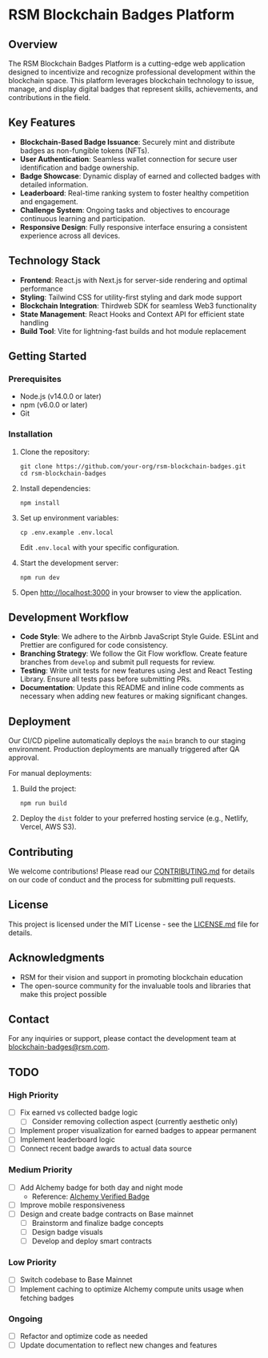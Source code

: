 # RSM Blockchain Badges Platform

## Overview

The RSM Blockchain Badges Platform is a cutting-edge web application designed to incentivize and recognize professional development within the blockchain space. This platform leverages blockchain technology to issue, manage, and display digital badges that represent skills, achievements, and contributions in the field.

## Key Features

- **Blockchain-Based Badge Issuance**: Securely mint and distribute badges as non-fungible tokens (NFTs).
- **User Authentication**: Seamless wallet connection for secure user identification and badge ownership.
- **Badge Showcase**: Dynamic display of earned and collected badges with detailed information.
- **Leaderboard**: Real-time ranking system to foster healthy competition and engagement.
- **Challenge System**: Ongoing tasks and objectives to encourage continuous learning and participation.
- **Responsive Design**: Fully responsive interface ensuring a consistent experience across all devices.

## Technology Stack

- **Frontend**: React.js with Next.js for server-side rendering and optimal performance
- **Styling**: Tailwind CSS for utility-first styling and dark mode support
- **Blockchain Integration**: Thirdweb SDK for seamless Web3 functionality
- **State Management**: React Hooks and Context API for efficient state handling
- **Build Tool**: Vite for lightning-fast builds and hot module replacement

## Getting Started

### Prerequisites

- Node.js (v14.0.0 or later)
- npm (v6.0.0 or later)
- Git

### Installation

1. Clone the repository:
   ```
   git clone https://github.com/your-org/rsm-blockchain-badges.git
   cd rsm-blockchain-badges
   ```

2. Install dependencies:
   ```
   npm install
   ```

3. Set up environment variables:
   ```
   cp .env.example .env.local
   ```
   Edit `.env.local` with your specific configuration.

4. Start the development server:
   ```
   npm run dev
   ```

5. Open [http://localhost:3000](http://localhost:3000) in your browser to view the application.

## Development Workflow

- **Code Style**: We adhere to the Airbnb JavaScript Style Guide. ESLint and Prettier are configured for code consistency.
- **Branching Strategy**: We follow the Git Flow workflow. Create feature branches from `develop` and submit pull requests for review.
- **Testing**: Write unit tests for new features using Jest and React Testing Library. Ensure all tests pass before submitting PRs.
- **Documentation**: Update this README and inline code comments as necessary when adding new features or making significant changes.

## Deployment

Our CI/CD pipeline automatically deploys the `main` branch to our staging environment. Production deployments are manually triggered after QA approval.

For manual deployments:

1. Build the project:
   ```
   npm run build
   ```

2. Deploy the `dist` folder to your preferred hosting service (e.g., Netlify, Vercel, AWS S3).

## Contributing

We welcome contributions! Please read our [CONTRIBUTING.md](CONTRIBUTING.md) for details on our code of conduct and the process for submitting pull requests.

## License

This project is licensed under the MIT License - see the [LICENSE.md](LICENSE.md) file for details.

## Acknowledgments

- RSM for their vision and support in promoting blockchain education
- The open-source community for the invaluable tools and libraries that make this project possible

## Contact

For any inquiries or support, please contact the development team at blockchain-badges@rsm.com.

## TODO

### High Priority
- [ ] Fix earned vs collected badge logic
  - [ ] Consider removing collection aspect (currently aesthetic only)
- [ ] Implement proper visualization for earned badges to appear permanent
- [ ] Implement leaderboard logic
- [ ] Connect recent badge awards to actual data source

### Medium Priority
- [ ] Add Alchemy badge for both day and night mode
  - Reference: [Alchemy Verified Badge](https://docs.alchemy.com/docs/alchemy-verified-badge)
- [ ] Improve mobile responsiveness
- [ ] Design and create badge contracts on Base mainnet
  - [ ] Brainstorm and finalize badge concepts
  - [ ] Design badge visuals
  - [ ] Develop and deploy smart contracts

### Low Priority
- [ ] Switch codebase to Base Mainnet
- [ ] Implement caching to optimize Alchemy compute units usage when fetching badges

### Ongoing
- [ ] Refactor and optimize code as needed
- [ ] Update documentation to reflect new changes and features